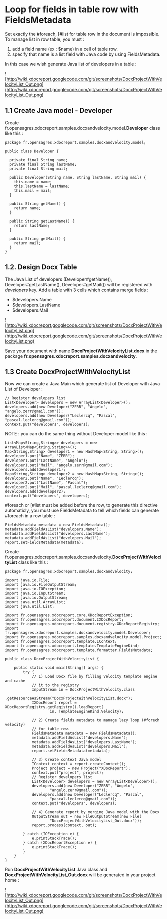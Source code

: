 # Loop for fields in table row with FieldsMetadata #

Set exactly the #foreach, [#list for table row in the document is impossible. To manage list in row table, you must :

  1. add a field name (ex : $name) in a cell of table row.
  1. specify that name is a list field with Java code by using FieldsMetadata.

In this case we wish generate Java list of developers in a table :

![http://wiki.xdocreport.googlecode.com/git/screenshots/DocxProjectWithVelocityList_Out.png](http://wiki.xdocreport.googlecode.com/git/screenshots/DocxProjectWithVelocityList_Out.png)

## 1.1 Create Java model - Developer ##

Create fr.opensagres.xdocreport.samples.docxandvelocity.model.**Developer** class like this :

```
package fr.opensagres.xdocreport.samples.docxandvelocity.model;

public class Developer {

  private final String name;
  private final String lastName;
  private final String mail;

  public Developer(String name, String lastName, String mail) {
    this.name = name;
    this.lastName = lastName;
    this.mail = mail;
  }

  public String getName() {
    return name;
  }

  public String getLastName() {
    return lastName;
  }

  public String getMail() {
    return mail;
  }
}
```

## 1.2. Design Docx Table ##

The Java List of developers (Developer#getName(), Developer#getLastName(), Developer#getMail()) will be registered with _developers_ key. Add a table with 3 cells which contains merge fields :

  * $developers.Name
  * $developers.LastName
  * $developers.Mail

![http://wiki.xdocreport.googlecode.com/git/screenshots/DocxProjectWithVelocityList.png](http://wiki.xdocreport.googlecode.com/git/screenshots/DocxProjectWithVelocityList.png)

Save your document with name **DocxProjectWithVelocityList.docx** in the package **fr.opensagres.xdocreport.samples.docxandvelocity**.

## 1.3 Create DocxProjectWithVelocityList ##

Now we can create a Java Main which generate list of Developer with Java List of Developer :

```
// Register developers list
List<Developer> developers = new ArrayList<Developer>();
developers.add(new Developer("ZERR", "Angelo", "angelo.zerr@gmail.com"));
developers.add(new Developer("Leclercq", "Pascal", "pascal.leclercq@gmail.com"));
context.put("developers", developers);
```


NOTE : you can do the same thing without Developer model like this :

```
List<Map<String,String>> developers = new ArrayList<Map<String,String>>();
Map<String,String> developer1 = new HashMap<String, String>();
developer1.put("Name", "ZERR");
developer1.put("LastName", "Angelo");
developer1.put("Mail", "angelo.zerr@gmail.com");
developers.add(developer1);
Map<String,String> developer2 = new HashMap<String, String>();
developer2.put("Name", "Leclercq");
developer2.put("LastName", "Pascal");
developer2.put("Mail", "pascal.leclercq@gmail.com");
developers.add(developer2);
context.put("developers", developers);
```

#foreach or [#list  must be added before the row, to generate this directive automaticly, you must use FieldsMetadata to tell which fields can generate #foreach in a row table :

```
FieldsMetadata metadata = new FieldsMetadata();
metadata.addFieldAsList("developers.Name");
metadata.addFieldAsList("developers.LastName");
metadata.addFieldAsList("developers.Mail");
report.setFieldsMetadata(metadata);
```

Create fr.opensagres.xdocreport.samples.docxandvelocity.**DocxProjectWithVelocityList** class like this :
```
package fr.opensagres.xdocreport.samples.docxandvelocity;

import java.io.File;
import java.io.FileOutputStream;
import java.io.IOException;
import java.io.InputStream;
import java.io.OutputStream;
import java.util.ArrayList;
import java.util.List;

import fr.opensagres.xdocreport.core.XDocReportException;
import fr.opensagres.xdocreport.document.IXDocReport;
import fr.opensagres.xdocreport.document.registry.XDocReportRegistry;
import fr.opensagres.xdocreport.samples.docxandvelocity.model.Developer;
import fr.opensagres.xdocreport.samples.docxandvelocity.model.Project;
import fr.opensagres.xdocreport.template.IContext;
import fr.opensagres.xdocreport.template.TemplateEngineKind;
import fr.opensagres.xdocreport.template.formatter.FieldsMetadata;

public class DocxProjectWithVelocityList {

	public static void main(String[] args) {
		try {
			// 1) Load Docx file by filling Velocity template engine and cache
			// it to the registry
			InputStream in = DocxProjectWithVelocity.class
					.getResourceAsStream("DocxProjectWithVelocityList.docx");
			IXDocReport report = XDocReportRegistry.getRegistry().loadReport(
					in, TemplateEngineKind.Velocity);

			// 2) Create fields metadata to manage lazy loop (#forech velocity)
			// for table row.
			FieldsMetadata metadata = new FieldsMetadata();
			metadata.addFieldAsList("developers.Name");
			metadata.addFieldAsList("developers.LastName");
			metadata.addFieldAsList("developers.Mail");
			report.setFieldsMetadata(metadata);

			// 3) Create context Java model
			IContext context = report.createContext();
			Project project = new Project("XDocReport");
			context.put("project", project);
			// Register developers list
			List<Developer> developers = new ArrayList<Developer>();
			developers.add(new Developer("ZERR", "Angelo",
					"angelo.zerr@gmail.com"));
			developers.add(new Developer("Leclercq", "Pascal",
					"pascal.leclercq@gmail.com"));
			context.put("developers", developers);

			// 4) Generate report by merging Java model with the Docx
			OutputStream out = new FileOutputStream(new File(
					"DocxProjectWithVelocityList_Out.docx"));
			report.process(context, out);

		} catch (IOException e) {
			e.printStackTrace();
		} catch (XDocReportException e) {
			e.printStackTrace();
		}
	}
}
```

Run **DocxProjectWithVelocityList** Java class and **DocxProjectWithVelocityList\_Out.docx** will be generated in your project home :

![http://wiki.xdocreport.googlecode.com/git/screenshots/DocxProjectWithVelocityList_Out.png](http://wiki.xdocreport.googlecode.com/git/screenshots/DocxProjectWithVelocityList_Out.png)